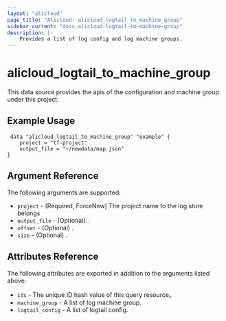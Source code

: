 ```yaml
---
layout: "alicloud"
page_title: "Alicloud: alicloud_logtail_to_machine_group"
sidebar_current: "docs-alicloud-logtail-to-machine-group"
description: |-
    Provides a list of log config and log machine groups.
---
```


# alicloud\_logtail\_to\_machine\_group

This data source provides the apis of the configuration and machine group under this project.
                                          
                                          
## Example Usage

```
 data "alicloud_logtail_to_machine_group" "example" {
    project = "tf-project"
    output_file = "~/newdata/map.json"
}
```

## Argument Reference

The following arguments are supported:

* `project` - (Required, ForceNew) The project name to the log store belongs
* `output_file` - (Optional) .
* `offset` - (Optional) .
* `size` - (Optional) .

## Attributes Reference

The following attributes are exported in addition to the arguments listed above:

* `ids` - The unique ID hash value of this query resource。
* `machine_group` - A list of log machine group. 
* `logtail_config` - A list of logtail config.
